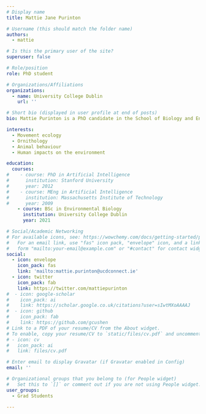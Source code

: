 ```yaml
---
# Display name
title: Mattie Jane Purinton

# Username (this should match the folder name)
authors:
  - mattie

# Is this the primary user of the site?
superuser: false

# Role/position
role: PhD student

# Organizations/Affiliations
organizations:
  - name: University College Dublin
    url: ''

# Short bio (displayed in user profile at end of posts)
bio: Mattie Purinton is a PhD candidate in the School of Biology and Environmental Science at University College Dublin. She is currently studying African vultures and how they are affected by human influence.

interests:
  - Movement ecology  
  - Ornithology
  - Animal behaviour
  - Human impacts on the environment

education:
  courses:
#    - course: PhD in Artificial Intelligence
#      institution: Stanford University
#      year: 2012
#    - course: MEng in Artificial Intelligence
#      institution: Massachusetts Institute of Technology
#      year: 2009
    - course: BSc in Environmental Biology
      institution: University College Dublin
      year: 2021

# Social/Academic Networking
# For available icons, see: https://wowchemy.com/docs/getting-started/page-builder/#icons
#   For an email link, use "fas" icon pack, "envelope" icon, and a link in the
#   form "mailto:your-email@example.com" or "#contact" for contact widget.
social:
  - icon: envelope
    icon_pack: fas
    link: 'mailto:mattie.purinton@ucdconnect.ie'
  - icon: twitter
    icon_pack: fab
    link: https://twitter.com/mattiepurinton
#  - icon: google-scholar
#    icon_pack: ai
#    link: https://scholar.google.co.uk/citations?user=sIwtMXoAAAAJ
#  - icon: github
#    icon_pack: fab
#    link: https://github.com/gcushen
# Link to a PDF of your resume/CV from the About widget.
# To enable, copy your resume/CV to `static/files/cv.pdf` and uncomment the lines below.
# - icon: cv
#   icon_pack: ai
#   link: files/cv.pdf

# Enter email to display Gravatar (if Gravatar enabled in Config)
email: ''

# Organizational groups that you belong to (for People widget)
#   Set this to `[]` or comment out if you are not using People widget.
user_groups:
  - Grad Students

---
```

